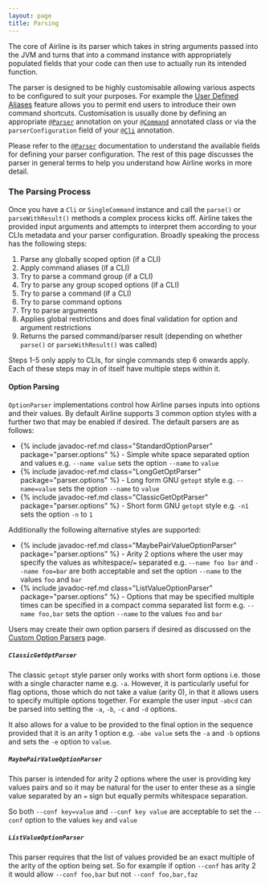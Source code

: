 ```yaml
---
layout: page
title: Parsing
---
```


The core of Airline is its parser which takes in string arguments passed into the JVM and turns that into a command instance with appropriately populated fields that your code can then use to actually run its intended function.

The parser is designed to be highly customisable allowing various aspects to be configured to suit your purposes. For example the [User Defined Aliases](../practise/aliases.html) feature allows you to permit end users to introduce their own command shortcuts. Customisation is usually done by defining an appropriate [`@Parser`](../annotations/parser.html) annotation on your [`@Command`](../annotations/command.html) annotated class or via the `parserConfiguration` field of your [`@Cli`](../annotations/cli.html) annotation.

Please refer to the [`@Parser`](../annotation/parser.html) documentation to understand the available fields for defining your parser configuration. The rest of this page discusses the parser in general terms to help you understand how Airline works in more detail.

### The Parsing Process

Once you have a `Cli` or `SingleCommand` instance and call the `parse()` or `parseWithResult()` methods a complex process kicks off. Airline takes the provided input arguments and attempts to interpret them according to your CLIs metadata and your parser configuration. Broadly speaking the process has the following steps:

1. Parse any globally scoped option (if a CLI)
1. Apply command aliases (if a CLI)
1. Try to parse a command group (if a CLI)
1. Try to parse any group scoped options (if a CLI)
1. Try to parse a command (if a CLI)
1. Try to parse command options
1. Try to parse arguments
1. Applies global restrictions and does final validation for option and argument restrictions
1. Returns the parsed command/parser result (depending on whether `parse()` or `parseWithResult()` was called)

Steps 1-5 only apply to CLIs, for single commands step 6 onwards apply. Each of these steps may in of itself have multiple steps within it.

#### Option Parsing

`OptionParser` implementations control how Airline parses inputs into options and their values. By default Airline supports 3 common option styles with a further two that may be enabled if desired. The default parsers are as follows:

- {% include javadoc-ref.md class="StandardOptionParser" package="parser.options" %} - Simple white space separated option and values e.g. `--name value` sets the option `--name` to `value`
- {% include javadoc-ref.md class="LongGetOptParser" package="parser.options" %} - Long form GNU `getopt` style e.g. `--name=value` sets the option `--name` to `value`
- {% include javadoc-ref.md class="ClassicGetOptParser" package="parser.options" %} - Short form GNU `getopt` style e.g. `-n1` sets the option `-n` to `1`

Additionally the following alternative styles are supported:

- {% include javadoc-ref.md class="MaybePairValueOptionParser" package="parser.options" %} - Arity 2 options where the user may specify the values as whitespace/`=` separated e.g. `--name foo bar` and `--name foo=bar` are both acceptable and set the option `--name` to the values `foo` and `bar`
- {% include javadoc-ref.md class="ListValueOptionParser" package="parser.options" %} - Options that may be specified multiple times can be specified in a compact comma separated list form e.g. `--name foo,bar` sets the option `--name` to the values `foo` and `bar`

Users may create their own option parsers if desired as discussed on the [Custom Option Parsers](options.html) page.

##### `ClassicGetOptParser`

The classic `getopt` style parser only works with short form options i.e. those with a single character name e.g. `-a`. However, it is particularly useful for flag options, those which do not take a value (arity 0), in that it allows users to specify multiple options together.  For example the user input `-abcd` can be parsed into setting the `-a`, `-b`, `-c` and `-d` options.

It also allows for a value to be provided to the final option in the sequence provided that it is an arity 1 option e.g. `-abe value` sets the `-a` and `-b` options and sets the `-e` option to `value`.

##### `MaybePairValueOptionParser`

This parser is intended for arity 2 options where the user is providing key values pairs and so it may be natural for the user to enter these as a single value separated by an `=` sign but equally permits whitespace separation.

So both `--conf key=value` and `--conf key value` are acceptable to set the `--conf` option to the values `key` and `value`

##### `ListValueOptionParser`

This parser requires that the list of values provided be an exact multiple of the arity of the option being set.  So for example if option `--conf` has arity 2 it would allow `--conf foo,bar` but not `--conf foo,bar,faz`